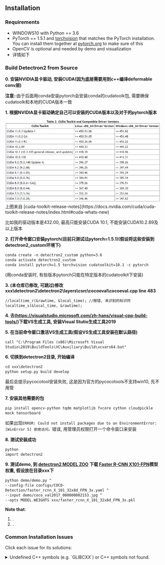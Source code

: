 ## Installation


### Requirements

- WINDOWS10 with Python == 3.6
- PyTorch == 1.5.1 and [torchvision](https://github.com/pytorch/vision/) that matches the PyTorch installation.
  You can install them together at [pytorch.org](https://pytorch.org) to make sure of this
- OpenCV is optional and needed by demo and visualization
- 详情如下


### Build Detectron2 from Source

**0. 安装NVIDIA显卡驱动, 安装CUDA(因为底层需要用到c++编译deformable conv层)**  
  
  **注意:**:由于后面用conda安装pytorch会安装conda的cudatoolk包, 需要确保cudatoolk和本地的CUDA版本一致
  
  
**1. 根据NVIDIA显卡驱动确定自己可以安装的CUDA版本以及对于的pytorch版本**  
  
  <img src="introduce_materials/cuda_version.png" width="800" >  
  上图来自 [cuda-toolkit-release-notes](https://docs.nvidia.com/cuda/cuda-toolkit-release-notes/index.html#cuda-whats-new)  
  
  比如我的驱动版本是432.00, 最高只能安装CUDA 10.1, 不能安装CUDA10.2.89及以上版本
  
  
**2. 打开命令窗口安装pytorch(目前只测试过pytorch=1.5.1)(假设将这些安装到detectron2_custom环境下)**  
```
conda create -n detectron2_custom python=3.6
conda activate detectron2_custom
conda install pytorch=1.5 torchvision cudatoolkit=10.1 -c pytorch
```
(用conda安装时, 有些版本pytorch只能在特定版本的cudatoolkit下安装)
  
  
**3. (**本仓库已修改, 可跳过**)修改xxx\detectron2\detectron2\layers\csrc\cocoeval\cocoeval.cpp line 483**  
```
//localtime_r(&rawtime, &local_time); //报错, 未识别的标识符
localtime_s(&local_time, &rawtime);
```
  
  
**4. 去(https://visualstudio.microsoft.com/zh-hans/visual-cpp-build-tools/)下载VS生成工具, 安装Visual Stutio生成工具2019**  
  
  
**5. 在当前命令窗口激活VS生成工具(假设VS生成工具安装在默认路径)**  
```
call "C:\Program Files (x86)\Microsoft Visual Studio\2019\BuildTools\VC\Auxiliary\Build\vcvars64.bat"
```
  
  
**6. 切换到detectron2目录, 开始编译**  
```
cd xxx\detectron2
python setup.py build develop
```
最后会提示pycocotool安装失败, 这是因为官方的pycocotools不支持win10, 先不用管
  
  
**7. 安装其他需要的包**  
```
pip install opencv-python tqdm matplotlib fvcore cython cloudpickle mock tensorboard
```
如果出现`ERROR: Could not install packages due to an EnvironmentError: [WinError 5] 拒绝访问。`错误, 用管理员权限打开一个命令窗口来安装
  
  
**8. 测试安装成功**  
```
python
import detectron2
```
  
  
**9. 测试demo, 到 [detectron2 MODEL ZOO](https://github.com/facebookresearch/detectron2/blob/master/MODEL_ZOO.md) 下载 [Faster R-CNN X101-FPN](https://dl.fbaipublicfiles.com/detectron2/COCO-Detection/faster_rcnn_X_101_32x8d_FPN_3x/139173657/model_final_68b088.pkl)模型权重, 假设放在目录xxx下**  

```
python demo/demo.py ^
--config-file configs/COCO-Detection/faster_rcnn_X_101_32x8d_FPN_3x.yaml ^
--input demo/coco_val2017_000000002153.jpg ^
--opts MODEL.WEIGHTS xxx/faster_rcnn_X_101_32x8d_FPN_3x.pkl
```
  
  
**Note that**:
1. .
2. .

### Common Installation Issues

Click each issue for its solutions:

<details>
<summary>
Undefined C++ symbols (e.g. `GLIBCXX`) or C++ symbols not found.
</summary>
<br/>
Usually it's because the library is compiled with a newer C++ compiler but run with an old C++ runtime.

This often happens with old anaconda.
Try `conda update libgcc`. Then rebuild detectron2.

The fundamental solution is to run the code with proper C++ runtime.
One way is to use `LD_PRELOAD=/path/to/libstdc++.so`.

</details>
